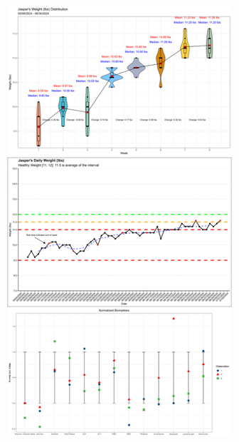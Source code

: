 ![image info](jasper_mean_weight_violin_weekly_time_series_2024_07_05.png)
![image info](jasper_weight_daily_time_series_2024_07_05.png)
![image info](biomarkers_graph_2024_07_05.png)
